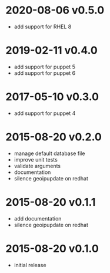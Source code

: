 # 2020-08-06 v0.5.0

* add support for RHEL 8

# 2019-02-11 v0.4.0

* add support for puppet 5
* add support for puppet 6

# 2017-05-10 v0.3.0

* add support for puppet 4

# 2015-08-20 v0.2.0
* manage default database file
* improve unit tests
* validate arguments
* documentation
* silence geoipupdate on redhat
# 2015-08-20 v0.1.1
* add documentation
* silence geoipupdate on redhat
# 2015-08-20 v0.1.0
* initial release
